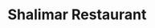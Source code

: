 ---
title: "Shalimar Restaurant"
address: "17 South Great Georges Street, Co. Dublin, Dublin 2"
tel: "+353 (0)1 671 0738"
county: "Dublin"
category: "Indian Restaurants"
type: "Content"
lat: "53.295196533203125"
lng: "-6.307560920715332"
---